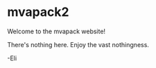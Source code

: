 # mvapack2

Welcome to the mvapack website!

There's nothing here. 
Enjoy the vast nothingness.

-Eli

